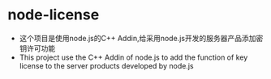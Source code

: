 # node-license
* 这个项目是使用node.js的C++ Addin,给采用node.js开发的服务器产品添加密钥许可功能
* This project use the C++ Addin of node.js to add the function of key license to the server products developed by node.js
